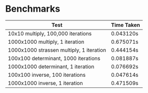 # Benchmarks

| Test                                     | Time Taken |
| ---------------------------------------- | ---------- |
| 10x10 multiply, 100,000 iterations       | 0.043120s  |
| 1000x1000 multiply, 1 iteration          | 0.675071s  |
| 1000x1000 strassen multiply, 1 iteration | 0.444154s  |
| 100x100 determinant, 1000 iterations     | 0.081887s  |
| 1000x1000 determinant, 1 iteration       | 0.076692s  |
| 100x100 inverse, 100 iterations          | 0.047614s  |
| 1000x1000 inverse, 1 iteration           | 0.471509s  |
